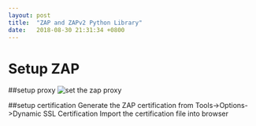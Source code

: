 ```yaml
---
layout: post
title:  "ZAP and ZAPv2 Python Library"
date:   2018-08-30 21:31:34 +0800
---
```

# Setup ZAP

##setup proxy
![set the zap proxy]({{site.baseurl}}/assets/images/zap1.jpg)

##setup certification
Generate the ZAP certification from Tools->Options->Dynamic SSL Certification
Import the certification file into browser

##
